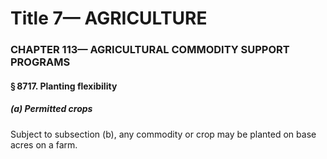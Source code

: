 
# Title 7— AGRICULTURE
### CHAPTER 113— AGRICULTURAL COMMODITY SUPPORT PROGRAMS
#### § 8717. Planting flexibility
##### (a) Permitted crops

Subject to subsection (b), any commodity or crop may be planted on base acres on a farm.
